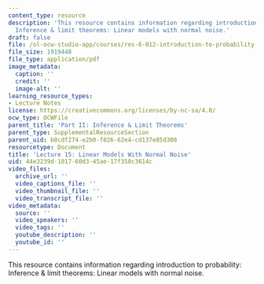 ```yaml
---
content_type: resource
description: 'This resource contains information regarding introduction to probability:
  Inference & limit theorems: Linear models with normal noise.'
draft: false
file: /ol-ocw-studio-app/courses/res-6-012-introduction-to-probability-spring-2018/44e3239d101760d345ae17f350c3614c_MITRES_6_012S18_L15.pdf
file_size: 1919448
file_type: application/pdf
image_metadata:
  caption: ''
  credit: ''
  image-alt: ''
learning_resource_types:
- Lecture Notes
license: https://creativecommons.org/licenses/by-nc-sa/4.0/
ocw_type: OCWFile
parent_title: 'Part II: Inference & Limit Theorems'
parent_type: SupplementalResourceSection
parent_uid: b8cdf274-e2b0-f826-62e4-cd137e85d308
resourcetype: Document
title: 'Lecture 15: Linear Models With Normal Noise'
uid: 44e3239d-1017-60d3-45ae-17f350c3614c
video_files:
  archive_url: ''
  video_captions_file: ''
  video_thumbnail_file: ''
  video_transcript_file: ''
video_metadata:
  source: ''
  video_speakers: ''
  video_tags: ''
  youtube_description: ''
  youtube_id: ''
---
```

This resource contains information regarding introduction to probability: Inference & limit theorems: Linear models with normal noise.